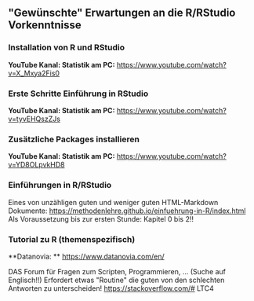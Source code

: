 ## "Gewünschte" Erwartungen an die R/RStudio Vorkenntnisse

### Installation von R und RStudio
**YouTube Kanal: Statistik am PC:** https://www.youtube.com/watch?v=X_Mxya2Fis0

### Erste Schritte Einführung in RStudio
**YouTube Kanal: Statistik am PC:** https://www.youtube.com/watch?v=tyvEHQszZJs

### Zusätzliche Packages installieren
**YouTube Kanal: Statistik am PC:** https://www.youtube.com/watch?v=YD8OLpvkHD8


### Einführungen in R/RStudio
Eines von unzähligen guten und weniger guten HTML-Markdown Dokumente:
https://methodenlehre.github.io/einfuehrung-in-R/index.html
Als Voraussetzung bis zur ersten Stunde: Kapitel 0 bis 2!! 



### Tutorial zu R (themenspezifisch)
**Datanovia: ** https://www.datanovia.com/en/



DAS Forum für Fragen zum Scripten, Programmieren, ... (Suche auf Englisch!!)
Erfordert etwas "Routine" die guten von den schlechten Antworten zu unterscheiden!
https://stackoverflow.com/# LTC4


